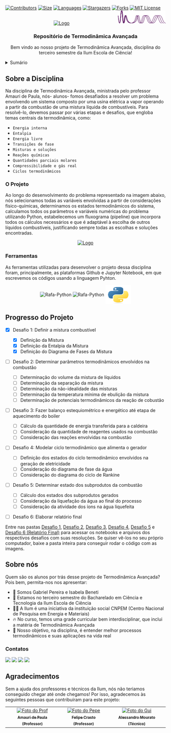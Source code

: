 
<!-- PROJECT SHIELDS -->
<!--
*** I'm using markdown "reference style" links for readability.
*** Reference links are enclosed in brackets [ ] instead of parentheses ( ).
*** See the bottom of this document for the declaration of the reference variables
*** for contributors-url, forks-url, etc. This is an optional, concise syntax you may use.
*** https://www.markdownguide.org/basic-syntax/#reference-style-links
-->
[![Contributors][contributors-shield]][contributors-url]
[![Size][size-shield]][size-url]
[![Languages][languages-shield]][languages-url]
[![Stargazers][stars-shield]][stars-url]
[![Forks][forks-shield]][forks-url]
[![MIT License][license-shield]][license-url]
<img align="right" alt="ilum" height="40" width="150" src="https://github.com/pedrozanineli/pcd.github.io/blob/main/logo1.png">
 
  

<!-- LOGO -->
<br />

<div align="center">
  <a href="![neural](https://user-images.githubusercontent.com/106626661/225796535-51b41213-8397-435d-ab94-dc64551a2da1.gif)">
    <img src="https://user-images.githubusercontent.com/106626661/226002278-38ec553a-d64b-4ce6-834f-1eabb9c3d096.png" alt="Logo" width="220" height="220">
  </a>

  <h3 align="center">Repositório de Termodinâmica Avançada</h3>

  <p align="center">
    Bem vindo ao nosso projeto de Termodinâmica Avançada, disciplina do terceiro semestre da Ilum Escola de Ciência!
   
  </p>
</div>



<!-- Sumário -->
<details>
  <summary>Sumário</summary>
  <ol>
    <li>
      <a href="#sobre">Sobre a Disciplina</a>
      <ul>
        <li><a href="#projeto">O Projeto</a></li>
       </ul>
      <ul>
        <li><a href="#ferramentas">Ferramentas</a></li>
      </ul>
    </li>
    <li><a href="#progresso">Progresso do Projeto</a></li>
    <li>
      <a href="#isa">Sobre nós</a>
      <ul>
        <li><a href="#contato">Contatos</a></li>
      </ul>
    </li>
    <li><a href="#acknowledgments">Agradecimentos</a></li>
  </ol>
</details>



<!-- Sobre a Disciplina e o Projeto -->
## Sobre a Disciplina <a name="sobre"></a>

Na disciplina de Termodinâmica Avançada, ministrada pelo professor Amauri de Paula, nós- alunos- fomos desafiados a resolver um problema envolvendo um sistema composto por uma usina elétrica a vapor operando a partir da combustão de uma mistura líquida de combustíveis. Para resolvê-lo, devemos passar por várias etapas e desafios, que engloba temas centrais da termodinâmica, como:
* `Energia interna` 
* `Entalpia`
* `Energia livre`
* `Transições de fase`
* `Misturas e soluções`
* `Reações químicas`
* `Quantidades parciais molares`
* `Compressibilidade e gás real`
* `Ciclos termodinâmicos`


### O Projeto <a name= "projeto"></a>

Ao longo do desenvolvimento do problema representado na imagem abaixo, nós selecionamos todas as variáveis envolvidas a partir de considerações físico-químicas, determinamos os estados termodinâmicos do sistema, calculamos todos os parâmetros e variáveis numéricas do problema utilizando Python, estabelecemos um fluxograma (pipeline) que incorpora todos os cálculos necessários e que é adaptável à escolha de outros líquidos combustíveis, justificando sempre todas as escolhas e soluções encontradas.

<div align="center">
  <a href="![neural](https://user-images.githubusercontent.com/106626661/225796535-51b41213-8397-435d-ab94-dc64551a2da1.gif)">
    <img src="https://user-images.githubusercontent.com/106626661/226015817-8e68aac6-a052-4365-b51f-db0617168af1.png" alt="Logo" width="750" height="440">
  </a>
</div>

### Ferramentas <a name="ferramentas"></a>

As ferramentas utilizadas para desenvolver o projeto dessa disciplina foram, principalmente, as plataformas Github e Jupyter Notebook, em que escrevemos os códigos usando a  linguagem Pyhton.
</div>
<div align="center">
<img align="center" alt="Rafa-Python" height="60" width="60" src= https://user-images.githubusercontent.com/106626661/225802391-d24ac038-78b1-4b2d-8720-f5f9fb4dac9a.png>
 <img align="center" alt="Rafa-Python" height="70" width="70" src= https://user-images.githubusercontent.com/106626661/225802823-3edf4493-8191-433f-9152-7e73b941aadb.png>
 <img align="center" alt="Rafa-Python" height="60" width="80" src="https://raw.githubusercontent.com/devicons/devicon/master/icons/python/python-original.svg">
 
</div>





<!-- Progresso -->
## Progresso do Projeto <a name="progresso"></a>

- [x] Desafio 1: Definir a mistura combustível
    - [x] Definição da Mistura
    - [x] Definição da Entalpia da Mistura
    - [x] Definição do Diagrama de Fases da Mistura
    
- [ ] Desafio 2: Determinar parâmetros termodinâmicos envolvidos na combustão
    - [ ] Determinação do volume da mistura de líquidos
    - [ ] Determinação da separação da mistura
    - [ ] Determinação da não-idealidade das misturas
    - [ ] Determinação da temperatura mínima de ebulição da mistura
    - [ ] Determinação de potenciais termodinâmicos da reação de cobustão
    
- [ ] Desafio 3: Fazer balanço estequiométrico e energético até etapa de aquecimento do boiler
    - [ ] Cálculo da quantidade de energia transferida para a caldeira
    - [ ] Consideração da quantidade de reagentes usados na combustão
    - [ ] Consideração das reações envolvidas na combustão

- [ ] Desafio 4: Modelar ciclo termodinâmico que alimenta o gerador
    - [ ] Definição dos estados do ciclo termodinâmico envolvidos na geração de eletricidade
    - [ ] Consideração do diagrama de fase da água
    - [ ] Consideração do diagrama do ciclo de Rankine
    
- [ ] Desafio 5: Determinar estado dos subprodutos da combustão
    - [ ] Cálculo dos estados dos subprodutos gerados
    - [ ] Consideração da liquefação da água ao final do processo
    - [ ] Consideração da atividade dos íons na água liquefeita
   
- [ ] Desafio 6: Elaborar relatório final
   

Entre nas pastas [Desafio 1](https://github.com/benetao/Termodinamica_Avancada/tree/main/Desafio%201), [Desafio 2](https://github.com/benetao/Termodinamica_Avancada/tree/main/Desafio%202), [Desafio 3](https://github.com/benetao/Termodinamica_Avancada/tree/main/Desafio%203), [Desafio 4](https://github.com/benetao/Termodinamica_Avancada/tree/main/Desafio%204), [Desafio 5](https://github.com/benetao/Termodinamica_Avancada/tree/main/Desafio%205) e [Desafio 6 (Relatório Final)](https://github.com/benetao/Termodinamica_Avancada/tree/main/Desafio%206%20(Relat%C3%B3rio%20Final)) para acessar os notebooks e arquivos dos respectivos desafios com suas resoluções. Se quiser vê-los no seu próprio computador, baixe a pasta inteira para conseguir rodar o código com as imagens.
<!-- Sobre mim -->
## Sobre nós

Quem são os alunos por trás desse projeto de Termodinâmica Avançada? Pois bem, permita-nos nos apresentar:

- 👋 Somos Gabriel Pereira e Isabela Beneti
- 📕 Estamos no terceiro semestre do Bacharelado em Ciência e Tecnologia da Ilum Escola de Ciência
- 👨‍🔬 A Ilum é uma iniciativa da instituição social CNPEM (Centro Nacional de Pesquisa em Energia e Materiais)
- 🔥 No curso, temos uma grade curricular bem interdisciplinar, que inclui a matéria de Termodinâmica Avançada
- 🚗 Nosso objetivo, na disciplina, é entender melhor processos termodinâmicos e suas aplicações na vida real

<!-- CONTATO -->
### Contatos <a name="contato"></a>
 
<div>
  <a href="https://instagram.com/isa.beneti" target="_blank"><img src="https://img.shields.io/badge/-Instagram-%23E4405F?style=for-the-badge&logo=instagram&logoColor=white" target="_blank"></a>
  <a href = "mailto:isabela220039@ilum.cnpem.br"><img src="https://img.shields.io/badge/-Gmail-%23333?style=for-the-badge&logo=gmail&logoColor=white" target="_blank"></a>
  <a href="https://www.linkedin.com/in/isabela-bento-beneti-044183236" target="_blank"><img src="https://img.shields.io/badge/-LinkedIn-%230077B5?style=for-the-badge&logo=linkedin&logoColor=white" target="_blank"></a> 
  <a href="https://www.youtube.com/channel/UCvf7m3bDwbFaezDbe_Igg_w" target="_blank"><img src="https://img.shields.io/badge/YouTube-FF0000?style=for-the-badge&logo=youtube&logoColor=white" target="_blank"></a>
 



<!-- ACKNOWLEDGMENTS -->
## Agradecimentos <a name="acknowledgments"></a>

Sem a ajuda dos professores e técnicos da Ilum, nós não teriamos conseguido chegar até onde chegamos! Por isso, agradecemos às seguintes pessoas que contribuíram para este projeto:

<table>
  <tr>
    <td align="center">
      <a href="#">
        <img src="https://user-images.githubusercontent.com/106626661/226685894-701a7c74-396c-4a82-9920-7488b3095fb7.png" width="100px;" alt="Foto do Prof"/><br>
        <sub>
          <b>Amauri de Paula (Professor)</b>
        </sub>
      </a>
    </td>
    <td align="center">
      <a href="#">
        <img src="https://user-images.githubusercontent.com/106626661/226698669-e1b3521b-5f37-4d02-85a4-8a71cfcd694d.png" width="100px;" alt="Foto do Pepe"/><br>
        <sub>
          <b>Felipe Crasto (Professor)</b>
        </sub>
      </a>
    </td>
    <td align="center">
      <a href="#">
        <img src="https://user-images.githubusercontent.com/106626661/226698185-db45afae-5bb1-4f08-aef7-6161738d9c5e.png" width="100px;" alt="Foto do Gui"/><br>
        <sub>
          <b>Alessandro Mourato (Técnico)</b>
        </sub>
      </a>
    </td>
  </tr>
</table>
</div>
<div style="display: inline_block"><br>
 

<!-- MARKDOWN LINKS & IMAGES -->
<!-- https://www.markdownguide.org/basic-syntax/#reference-style-links -->
[contributors-shield]: https://img.shields.io/github/contributors/benetao/Termodinamica_Avancada.svg?style=for-the-badge
[contributors-url]: https://github.com/benetao/Termodinamica_Avancada/graphs/contributors
[forks-shield]: https://img.shields.io/github/forks/benetao/Termodinamica_Avancada.svg?style=for-the-badge
[forks-url]: https://github.com/benetao/Termodinamica_Avancada/network/members
[stars-shield]: https://img.shields.io/github/stars/benetao/Termodinamica_Avancada.svg?style=for-the-badge
[stars-url]: https://github.com/benetao/Termodinamica_Avancada/stargazers
[issues-shield]: https://img.shields.io/github/issues/benetao/Termodinamica_Avancada.svg?style=for-the-badge
[issues-url]: https://github.com/benetao/Termodinamica_Avancada/issues
[license-shield]: https://img.shields.io/github/license/benetao/Termodinamica_Avancada.svg?style=for-the-badge
[license-url]: https://github.com/benetao/Termodinamica_Avancada/blob/master/LICENSE.txt
[size-shield]: https://img.shields.io/github/repo-size/benetao/Termodinamica_Avancada.svg?style=for-the-badge
[size-url]: https://github.com/benetao/Termodinamica_Avancada/repo-size
[languages-shield]: https://img.shields.io/github/languages/count/benetao/Termodinamica_Avancada.svg?style=for-the-badge
[languages-url]: https://github.com/benetao/Termodinamica_Avancada//languages/count

[linkedin-shield]: https://img.shields.io/badge/-LinkedIn-black.svg?style=for-the-badge&logo=linkedin&colorB=555
[linkedin-url]: https://www.linkedin.com/in/isabela-bento-beneti-044183236/
[product-screenshot]: images/screenshot.png
[Next.js]:  <img src="https://user-images.githubusercontent.com/106626661/225801328-741dd00d-8359-40ee-8d73-df715a5813f6.png" alt="Logo" width="80" height="30">
[Next-url]: https://nextjs.org/
[React.js]: https://img.shields.io/badge/React-20232A?style=for-the-badge&logo=react&logoColor=61DAFB
[React-url]: https://reactjs.org/
[Vue.js]: https://img.shields.io/badge/Vue.js-35495E?style=for-the-badge&logo=vuedotjs&logoColor=4FC08D
[Vue-url]: https://vuejs.org/
[Angular.io]: https://img.shields.io/badge/Angular-DD0031?style=for-the-badge&logo=angular&logoColor=white
[Angular-url]: https://angular.io/
[Svelte.dev]: https://img.shields.io/badge/Svelte-4A4A55?style=for-the-badge&logo=svelte&logoColor=FF3E00
[Svelte-url]: https://svelte.dev/
[Laravel.com]: https://img.shields.io/badge/Laravel-FF2D20?style=for-the-badge&logo=laravel&logoColor=white
[Laravel-url]: https://laravel.com
[Bootstrap.com]: https://img.shields.io/badge/Bootstrap-563D7C?style=for-the-badge&logo=bootstrap&logoColor=white
[Bootstrap-url]: https://getbootstrap.com
[JQuery.com]: https://img.shields.io/badge/jQuery-0769AD?style=for-the-badge&logo=jquery&logoColor=white
[JQuery-url]: https://jquery.com 
[ilum-shield]:"https://user-images.githubusercontent.com/106626661/193426698-dea48fae-20be-423c-8680-41c50c6aa247.png"
